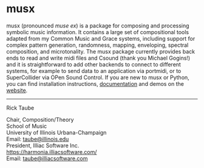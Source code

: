 # musx
musx (pronounced *muse ex*) is a package for composing and processing symbolic music information. It contains a large set of compositional tools adapted from my Common Music and Grace systems, including support for complex pattern generation, randomness, mapping, enveloping, spectral composition, and microtonality. The musx package currently provides back ends to read and write midi files and Csound (thank you Michael Gogins!) and it is straightforward to add other backends to connect to different systems,  for example to send data to an application via portmidi, or to SuperCollider via OPen Sound Control. If you are new to musx or Python, you can find installation instructions, [documentation](https://musx-admin.github.io/musx/) and demos on the [website](https://github.com/ricktaube/musx).

<hr/>
Rick Taube  

Chair, Composition/Theory<br/>
School of Music<br/>
University of Illinois Urbana-Champaign<br/>
Email: taube@illinois.edu<br/>
President, Illiac Software Inc.<br/>
https://harmonia.illiacsoftware.com/<br/>
Email: taube@illiacsoftware.com

